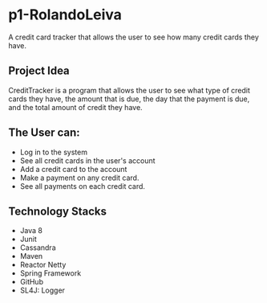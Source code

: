 # p1-RolandoLeiva
A credit card tracker that allows the user to see how many credit cards they have.
## Project Idea
CreditTracker is a program that allows the user to see what type of credit cards they have, the amount that is due, the day that the payment is due, and the total amount of credit they have. 
## The User can:
- Log in to the system
- See all credit cards in the user's account
- Add a credit card to the account
- Make a payment on any credit card.
- See all payments on each credit card.
## Technology Stacks
- Java 8
- Junit
- Cassandra
- Maven
- Reactor Netty
- Spring Framework
- GitHub
- SL4J: Logger 
